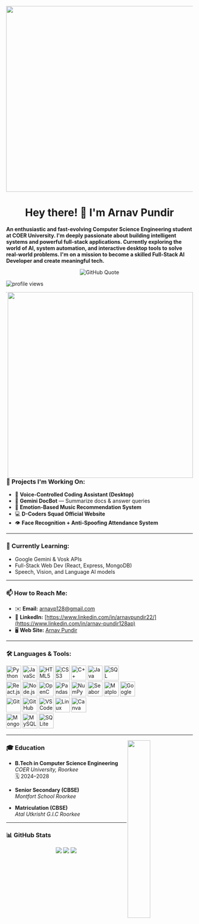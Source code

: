 <!-- GitHub Banner -->
<p align="center">
  <img src="https://user-images.githubusercontent.com/74038190/212749695-a6817c5a-a794-462b-afca-1b5ce7dd5e63.gif" width="900" height="500" >
</p>

<h1 align="center">Hey there! 👋 I'm <strong>Arnav Pundir</strong></h1>

**An enthusiastic and fast-evolving Computer Science Engineering student at COER University. I'm deeply passionate about building intelligent systems and powerful full-stack applications. Currently exploring the world of AI, system automation, and interactive desktop tools to solve real-world problems. I'm on a mission to become a skilled Full-Stack AI Developer and create meaningful tech.**

<p align="center">
  <img src="https://quotes-github-readme.vercel.app/api?type=horizontal&theme=tokyonight" alt="GitHub Quote">
</p>

<p align="left">
  <img src="https://komarev.com/ghpvc/?username=ArnavPundir22&label=Profile%20views&color=0e75b6&style=flat" alt="profile views" />
</p>

  <img align="right" src="https://user-images.githubusercontent.com/74038190/229223263-cf2e4b07-2615-4f87-9c38-e37600f8381a.gif" height="500" />

---

### 🚀 Projects I'm Working On:
- 🤖 **Voice-Controlled Coding Assistant (Desktop)**
- 📄 **Gemini DocBot** — Summarize docs & answer queries
- 🎵 **Emotion-Based Music Recommendation System**
- 💻 **D-Coders Squad Official Website**
- 👁️ **Face Recognition + Anti-Spoofing Attendance System**

---

### 🌱 Currently Learning:
- Google Gemini & Vosk APIs
- Full-Stack Web Dev (React, Express, MongoDB)
- Speech, Vision, and Language AI models

---

### 📫 How to Reach Me:
- ✉️ **Email:** arnavp128@gmail.com
- 💼 **LinkedIn:** [https://www.linkedin.com/in/arnavpundir22/](https://www.linkedin.com/in/arnav-pundir128ap)
- 🖥️ **Web Site:** [Arnav Pundir](https://arnavpundir22.github.io/)
---



### 🛠️ Languages & Tools:
<p align="left">
  <!-- Languages -->
  <img src="https://cdn.jsdelivr.net/gh/devicons/devicon/icons/python/python-original.svg" title="Python" width="40" height="40"/>
  <img src="https://cdn.jsdelivr.net/gh/devicons/devicon/icons/javascript/javascript-original.svg" title="JavaScript" width="40" height="40"/>
  <img src="https://cdn.jsdelivr.net/gh/devicons/devicon/icons/html5/html5-original.svg" title="HTML5" width="40" height="40"/>
  <img src="https://cdn.jsdelivr.net/gh/devicons/devicon/icons/css3/css3-original.svg" title="CSS3" width="40" height="40"/>
  <img src="https://cdn.jsdelivr.net/gh/devicons/devicon/icons/cplusplus/cplusplus-original.svg" title="C++" width="40" height="40"/>
  <img src="https://cdn.jsdelivr.net/gh/devicons/devicon/icons/java/java-original.svg" title="Java" width="40" height="40"/>
  <img src="https://img.icons8.com/ios-filled/50/sql.png" title="SQL" width="40" height="40"/><br>

  <!-- Frameworks & Libraries -->
  <img src="https://cdn.jsdelivr.net/gh/devicons/devicon/icons/react/react-original.svg" title="React.js" width="40" height="40"/>
  <img src="https://cdn.jsdelivr.net/gh/devicons/devicon/icons/nodejs/nodejs-original.svg" title="Node.js" width="40" height="40"/>
  <img src="https://cdn.jsdelivr.net/gh/devicons/devicon/icons/opencv/opencv-original.svg" title="OpenCV" width="40" height="40"/>
  <img src="https://cdn.jsdelivr.net/gh/devicons/devicon/icons/pandas/pandas-original.svg" title="Pandas" width="40" height="40"/>
  <img src="https://cdn.jsdelivr.net/gh/devicons/devicon/icons/numpy/numpy-original.svg" title="NumPy" width="40" height="40"/>
  <img src="https://cdn.jsdelivr.net/gh/devicons/devicon/icons/seaborn/seaborn-original.svg" title="Seaborn" width="40" height="40"/>
  <img src="https://cdn.jsdelivr.net/gh/devicons/devicon/icons/matplotlib/matplotlib-original.svg" title="Matplotlib" width="40" height="40"/>
  <img src="https://img.icons8.com/fluency/48/google-logo.png" title="Google Gemini API" width="40" height="40"/><br>
  
  <!-- Tools -->
  <img src="https://cdn.jsdelivr.net/gh/devicons/devicon/icons/git/git-original.svg" title="Git" width="40" height="40"/>
  <img src="https://cdn.jsdelivr.net/gh/devicons/devicon/icons/github/github-original.svg" title="GitHub" width="40" height="40"/>
  <img src="https://cdn.jsdelivr.net/gh/devicons/devicon/icons/vscode/vscode-original.svg" title="VS Code" width="40" height="40"/>
  <img src="https://img.icons8.com/color/48/linux--v1.png" title="Linux" width="40" height="40"/>
  <img src="https://img.icons8.com/color/48/canva.png" title="Canva" width="40" height="40"/><br>

  <!-- Databases -->
  <img src="https://cdn.jsdelivr.net/gh/devicons/devicon/icons/mongodb/mongodb-original.svg" title="MongoDB" width="40" height="40"/>
  <img src="https://img.icons8.com/ios/50/mysql-logo.png" title="MySQL" width="40" height="40"/>
  <img src="https://img.icons8.com/ios/50/sqlite.png" title="SQLite" width="40" height="40"/><br>
</p>


---

<img align="right" width="35%" src="https://owlbertsio-resized.s3.amazonaws.com/Popper.psd.full.png" />

### 🎓 Education

- **B.Tech in Computer Science Engineering**  
  *COER University, Roorkee*  
  🗓️ 2024–2028

- **Senior Secondary (CBSE)**  
  *Montfort School Roorkee*  

- **Matriculation (CBSE)**  
  *Atal Utkrisht G.I.C Roorkee*  


---

### 📊 GitHub Stats

<div align="center">
  <img src="https://github-readme-stats.vercel.app/api/top-langs/?username=ArnavPundir22&theme=github_dark_dimmed&hide_border=false&layout=compact" />
  <img src="https://github-readme-stats.vercel.app/api?username=ArnavPundir22&theme=github_dark_dimmed&hide_border=false&show_icons=true" />
  <img src="https://streak-stats.demolab.com?user=ArnavPundir22&theme=github_dark_dimmed&hide_border=false" />
</div>



